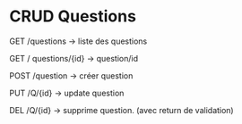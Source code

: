 # CRUD Questions

GET /questions -> liste des questions

GET / questions/{id} -> question/id 

POST /question -> créer question 

PUT /Q/{id} -> update question 

DEL /Q/{id} -> supprime question. (avec return de validation)